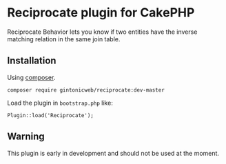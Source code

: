 # Reciprocate plugin for CakePHP

Reciprocate Behavior lets you know if two entities have the inverse matching relation in the same join table.

## Installation

Using [composer](http://getcomposer.org).

```
composer require gintonicweb/reciprocate:dev-master
```

Load the plugin in ```bootstrap.php``` like:

```
Plugin::load('Reciprocate');
```

## Warning

This plugin is early in development and should not be used at the moment.
